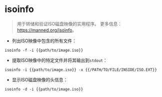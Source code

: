 # isoinfo

> 用于转储和验证ISO磁盘映像的实用程序。
> 更多信息：<https://manned.org/isoinfo>。

- 列出ISO映像中包含的所有文件：

`isoinfo -f -i {{path/to/image.iso}}`

- 提取ISO映像中的特定文件并将其输出到`stdout`：

`isoinfo -i {{path/to/image.iso}} -x {{/PATH/TO/FILE/INSIDE/ISO.EXT}}`

- 显示ISO磁盘映像的头信息：

`isoinfo -d -i {{path/to/image.iso}}`